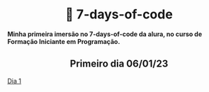 **<h1 align=center> :ledger: 7-days-of-code</h1>**

**Minha primeira imersão no 7-days-of-code da alura, no curso de Formação Iniciante em Programação.**

<h2 align=center> Primeiro dia 06/01/23 </h2>

[Dia 1]([/7-days-of-code/dia1.md](https://github.com/iguanas2/7-days-of-code/blob/desenvolvimento/dia1.md))
